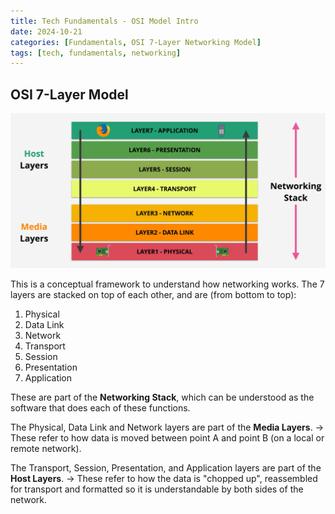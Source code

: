 ```yaml
---
title: Tech Fundamentals - OSI Model Intro
date: 2024-10-21
categories: [Fundamentals, OSI 7-Layer Networking Model]
tags: [tech, fundamentals, networking]
---
```

## OSI 7-Layer Model

![OSI Layer Model](assets/img/OSI7-LayerModel.png)

This is a conceptual framework to understand how networking works. The 7 layers are stacked on top of each other, and are (from bottom to top):

1. Physical
2. Data Link
3. Network
4. Transport
5. Session
6. Presentation
7. Application

These are part of the **Networking Stack**, which can be understood as the software that does each of these functions.

The Physical, Data Link and Network layers are part of the **Media Layers**. -> These refer to how data is moved between point A and point B (on a local or remote network).

The Transport, Session, Presentation, and Application layers are part of the **Host Layers**. -> These refer to how the data is "chopped up", reassembled for transport and formatted so it is understandable by both sides of the network.
